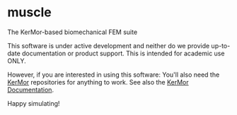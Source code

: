 # muscle
The KerMor-based biomechanical FEM suite

This software is under active development and neither do we provide up-to-date documentation or product support. This is intended for academic use ONLY.

However, if you are interested in using this software:
You'll also need the [KerMor](https://github.com/KerMor) repositories for anything to work.
See also the [KerMor Documentation](http://www.morepas.org/software/kermor/).

Happy simulating!
